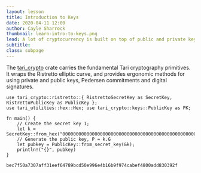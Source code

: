```yaml
---
layout: lesson
title: Introduction to Keys
date: 2020-04-11 12:00
author: Cayle Sharrock
thumbnail: learn-intro-to-keys.png
lead: A lot of cryptocurrency is built on top of public and private key infrastructure.
subtitle:
class: subpage
---
```


The [tari_crypto](https://docs.rs/tari_crypto) crate carries the fundamental Tari cryptography primitives. It wraps the
Ristretto elliptic curve, and provides ergonomic methods for using private and public keys, Pedersen commitments and
digital signatures.

```
use tari_crypto::ristretto::{ RistrettoSecretKey as SecretKey, RistrettoPublicKey as PublicKey };
use tari_utilities::hex::Hex; use tari_crypto::keys::PublicKey as PK;

fn main() {
    // Create the secret key 1;
    let k = SecretKey::from_hex("0000000000000000000000000000000000000000000000000000000000000001").unwrap();
    // Generate the public key, P = k.G
    let pubkey = PublicKey::from_secret_key(&k);
    println!("{}", pubkey)
}
```

```
bec7f50a7307aff31eef64789bcd50e996e4b16b9f974cabef4800add830392f
```
